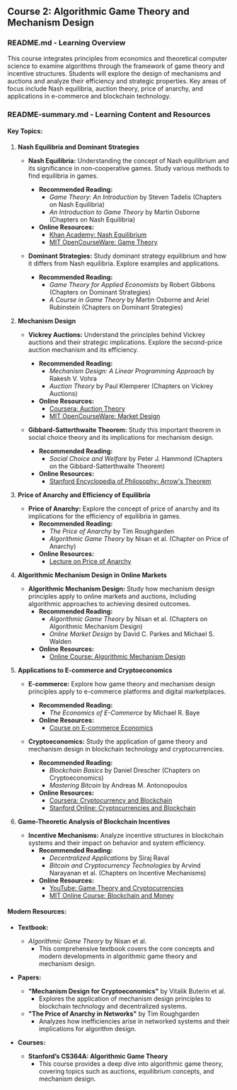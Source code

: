 ## **Course 2: Algorithmic Game Theory and Mechanism Design**

### **README.md - Learning Overview**

This course integrates principles from economics and theoretical computer science to examine algorithms through the framework of game theory and incentive structures. Students will explore the design of mechanisms and auctions and analyze their efficiency and strategic properties. Key areas of focus include Nash equilibria, auction theory, price of anarchy, and applications in e-commerce and blockchain technology.

### **README-summary.md - Learning Content and Resources**

#### **Key Topics:**

1. **Nash Equilibria and Dominant Strategies**
   - **Nash Equilibria:** Understanding the concept of Nash equilibrium and its significance in non-cooperative games. Study various methods to find equilibria in games.
     - **Recommended Reading:** 
       - *Game Theory: An Introduction* by Steven Tadelis (Chapters on Nash Equilibria)
       - *An Introduction to Game Theory* by Martin Osborne (Chapters on Nash Equilibria)
     - **Online Resources:**
       - [Khan Academy: Nash Equilibrium](https://www.khanacademy.org/economics-finance-domain/microeconomics-game-theory)
       - [MIT OpenCourseWare: Game Theory](https://ocw.mit.edu/courses/economics/14-12-introduction-to-game-theory-fall-2011/)

   - **Dominant Strategies:** Study dominant strategy equilibrium and how it differs from Nash equilibria. Explore examples and applications.
     - **Recommended Reading:**
       - *Game Theory for Applied Economists* by Robert Gibbons (Chapters on Dominant Strategies)
       - *A Course in Game Theory* by Martin Osborne and Ariel Rubinstein (Chapters on Dominant Strategies)

2. **Mechanism Design**
   - **Vickrey Auctions:** Understand the principles behind Vickrey auctions and their strategic implications. Explore the second-price auction mechanism and its efficiency.
     - **Recommended Reading:**
       - *Mechanism Design: A Linear Programming Approach* by Rakesh V. Vohra
       - *Auction Theory* by Paul Klemperer (Chapters on Vickrey Auctions)
     - **Online Resources:**
       - [Coursera: Auction Theory](https://www.coursera.org/learn/auction-theory)
       - [MIT OpenCourseWare: Market Design](https://ocw.mit.edu/courses/economics/14-13-introduction-to-economics-of-markets-spring-2004/)

   - **Gibbard-Satterthwaite Theorem:** Study this important theorem in social choice theory and its implications for mechanism design.
     - **Recommended Reading:**
       - *Social Choice and Welfare* by Peter J. Hammond (Chapters on the Gibbard-Satterthwaite Theorem)
     - **Online Resources:**
       - [Stanford Encyclopedia of Philosophy: Arrow's Theorem](https://plato.stanford.edu/entries/arrows-theorem/)

3. **Price of Anarchy and Efficiency of Equilibria**
   - **Price of Anarchy:** Explore the concept of price of anarchy and its implications for the efficiency of equilibria in games.
     - **Recommended Reading:**
       - *The Price of Anarchy* by Tim Roughgarden
       - *Algorithmic Game Theory* by Nisan et al. (Chapter on Price of Anarchy)
     - **Online Resources:**
       - [Lecture on Price of Anarchy](https://www.youtube.com/watch?v=e8O4wD34Bz8)

4. **Algorithmic Mechanism Design in Online Markets**
   - **Algorithmic Mechanism Design:** Study how mechanism design principles apply to online markets and auctions, including algorithmic approaches to achieving desired outcomes.
     - **Recommended Reading:**
       - *Algorithmic Game Theory* by Nisan et al. (Chapters on Algorithmic Mechanism Design)
       - *Online Market Design* by David C. Parkes and Michael S. Walden
     - **Online Resources:**
       - [Online Course: Algorithmic Mechanism Design](https://www.edx.org/course/algorithmic-mechanism-design)

5. **Applications to E-commerce and Cryptoeconomics**
   - **E-commerce:** Explore how game theory and mechanism design principles apply to e-commerce platforms and digital marketplaces.
     - **Recommended Reading:**
       - *The Economics of E-Commerce* by Michael R. Baye
     - **Online Resources:**
       - [Course on E-commerce Economics](https://www.coursera.org/learn/ecommerce)

   - **Cryptoeconomics:** Study the application of game theory and mechanism design in blockchain technology and cryptocurrencies.
     - **Recommended Reading:**
       - *Blockchain Basics* by Daniel Drescher (Chapters on Cryptoeconomics)
       - *Mastering Bitcoin* by Andreas M. Antonopoulos
     - **Online Resources:**
       - [Coursera: Cryptocurrency and Blockchain](https://www.coursera.org/learn/cryptocurrency)
       - [Stanford Online: Cryptocurrencies and Blockchain](https://www.coursera.org/learn/cryptocurrency)

6. **Game-Theoretic Analysis of Blockchain Incentives**
   - **Incentive Mechanisms:** Analyze incentive structures in blockchain systems and their impact on behavior and system efficiency.
     - **Recommended Reading:**
       - *Decentralized Applications* by Siraj Raval
       - *Bitcoin and Cryptocurrency Technologies* by Arvind Narayanan et al. (Chapters on Incentive Mechanisms)
     - **Online Resources:**
       - [YouTube: Game Theory and Cryptocurrencies](https://www.youtube.com/watch?v=xFzfxph1_w8)
       - [MIT Online Course: Blockchain and Money](https://ocw.mit.edu/courses/media-arts-and-sciences/mas-s62-blockchain-and-money-spring-2018/)

#### **Modern Resources:**

- **Textbook:**
  - *Algorithmic Game Theory* by Nisan et al.
    - This comprehensive textbook covers the core concepts and modern developments in algorithmic game theory and mechanism design.

- **Papers:**
  - **"Mechanism Design for Cryptoeconomics"** by Vitalik Buterin et al.
    - Explores the application of mechanism design principles to blockchain technology and decentralized systems.
  - **"The Price of Anarchy in Networks"** by Tim Roughgarden
    - Analyzes how inefficiencies arise in networked systems and their implications for algorithm design.

- **Courses:**
  - **Stanford’s CS364A: Algorithmic Game Theory**
    - This course provides a deep dive into algorithmic game theory, covering topics such as auctions, equilibrium concepts, and mechanism design.
